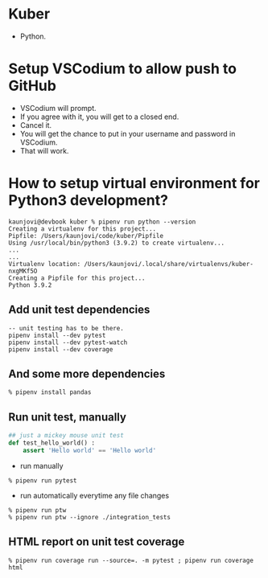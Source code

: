 # Kuber

- Python. 

# Setup VSCodium to allow push to GitHub

- VSCodium will prompt. 
- If you agree with it, you will get to a closed end. 
- Cancel it. 
- You will get the chance to put in your username and password in VSCodium. 
- That will work. 

# How to setup virtual environment for Python3 development? 

```batch 
kaunjovi@devbook kuber % pipenv run python --version 
Creating a virtualenv for this project...
Pipfile: /Users/kaunjovi/code/kuber/Pipfile
Using /usr/local/bin/python3 (3.9.2) to create virtualenv...
...
... 
Virtualenv location: /Users/kaunjovi/.local/share/virtualenvs/kuber-nxgMKf5O
Creating a Pipfile for this project...
Python 3.9.2
```

## Add unit test dependencies

```
-- unit testing has to be there. 
pipenv install --dev pytest
pipenv install --dev pytest-watch
pipenv install --dev coverage 
```

## And some more dependencies

```
% pipenv install pandas
```

## Run unit test, manually 

```python
## just a mickey mouse unit test 
def test_hello_world() : 
    assert 'Hello world' == 'Hello world'
```

- run manually

```
% pipenv run pytest
``` 

- run automatically everytime any file changes

```
% pipenv run ptw
% pipenv run ptw --ignore ./integration_tests 
```

## HTML report on unit test coverage 

```
% pipenv run coverage run --source=. -m pytest ; pipenv run coverage html
```


